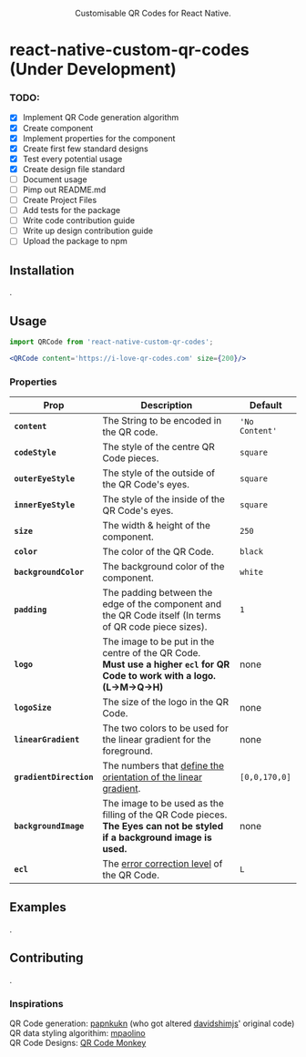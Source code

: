 
<!---
<p align="center">
  <img alt="react-native-custom-qr-codes" src="http://i.imgur.com/P4cRUgD.png" width="208">
</p>
--->
<p align="center">
  Customisable QR Codes for React Native.
</p>

<!---
<p align="center">
  <a href="http://standardjs.com/"><img alt="JavaScript Style Guide" src="https://img.shields.io/badge/code%20style-standard-brightgreen.svg?style=flat-square"></a>
  <a href="https://npmjs.org/package/react-native-swiper"><img alt="npm version" src="http://img.shields.io/npm/v/react-native-swiper.svg?style=flat-square"></a>
  <a href="https://npmjs.org/package/react-native-swiper"><img alt="npm version" src="http://img.shields.io/npm/dm/react-native-swiper.svg?style=flat-square"></a>
  <a href="https://github.com/leecade/react-native-swiper/pulls?q=is%3Apr+is%3Aclosed"><img alt="PR Stats" src="https://img.shields.io/issuestats/i/github/leecade/react-native-swiper.svg?style=flat-square"></a>
  <a href="https://github.com/leecade/react-native-swiper/issues?q=is%3Aissue+is%3Aclosed"><img alt="Issue Stats" src="https://img.shields.io/issuestats/p/github/leecade/react-native-swiper.svg?style=flat-square"></a>
  <a href="https://gitter.im/leecade/react-native-swiper?utm_source=badge&utm_medium=badge&utm_campaign=pr-badge&utm_content=badge"><img alt="Join the chat" src="https://badges.gitter.im/leecade/react-native-swiper.svg"></a>
</p>
--->

# react-native-custom-qr-codes (Under Development)

### TODO:
- [x] Implement QR Code generation algorithm
- [x] Create component
- [x] Implement properties for the component
- [x] Create first few standard designs
- [x] Test every potential usage
- [x] Create design file standard
- [ ] Document usage
- [ ] Pimp out README.md
- [ ] Create Project Files
- [ ] Add tests for the package
- [ ] Write code contribution guide
- [ ] Write up design contribution guide
- [ ] Upload the package to npm

## Installation

.

## Usage


```jsx
import QRCode from 'react-native-custom-qr-codes';

<QRCode content='https://i-love-qr-codes.com' size={200}/>
```

### Properties

| Prop | Description | Default |
|---|---|---|
|**`content`**|The String to be encoded in the QR code. |`'No Content'`|
|**`codeStyle`**|The style of the centre QR Code pieces. |`square`|
|**`outerEyeStyle`**|The style of the outside of the QR Code's eyes. |`square`|
|**`innerEyeStyle`**|The style of the inside of the QR Code's eyes. |`square`|
|**`size`**|The width & height of the component. |`250`|
|**`color`**|The color of the QR Code. |`black`|
|**`backgroundColor`**|The background color of the component. |`white`|
|**`padding`**|The padding between the edge of the component and the QR Code itself (In terms of QR code piece sizes). |`1`|
|**`logo`**|The image to be put in the centre of the QR Code.<br>**Must use a higher `ecl` for QR Code to work with a logo. <br>(L->M->Q->H)** |none|
|**`logoSize`**|The size of the logo in the QR Code. |none|
|**`linearGradient`**|The two colors to be used for the linear gradient for the foreground. |none|
|**`gradientDirection`**|The numbers that [define the orientation of the linear gradient](https://developer.mozilla.org/en-US/docs/Web/SVG/Tutorial/Gradients). |`[0,0,170,0]`|
|**`backgroundImage`**|The image to be used as the filling of the QR Code pieces.<br>**The Eyes can not be styled if a background image is used.**|none|
|**`ecl`**|The [error correction level](http://www.qrcode.com/en/about/error_correction.html) of the QR Code. |`L`|

## Examples

.

## Contributing

.

### Inspirations

QR Code generation: [papnkukn](https://github.com/papnkukn/qrcode-svg) (who got altered [davidshimjs](https://github.com/davidshimjs/qrcodejs)' original code)  
QR data styling algorithim: [mpaolino](https://github.com/mpaolino/qrlib)  
QR Code Designs: [QR Code Monkey](https://www.qrcode-monkey.com/)
